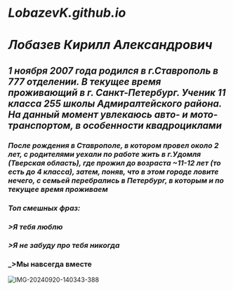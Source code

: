 # _LobazevK.github.io_

# _Лобазев Кирилл Александрович_

## _1 ноября 2007 года родился в г.Ставрополь в 777 отделении. В текущее время проживающий в г. Санкт-Петербург. Ученик 11 класса 255 школы Адмиралтейского района. На данный момент увлекаюсь авто- и мото- транспортом, в особенности квадроциклами_

### _После рождения в Ставрополе, в котором провел около 2 лет, с родителями уехали по работе жить в г.Удомля (Тверская область), где прожил до возраста ~11-12 лет (то есть до 4 класса), затем, поняв, что в этом городе ловите нечего, с семьей перебрались в Петербург, в которым и по текущее время проживаем_

### _Топ смешных фраз:_

### _>Я тебя люблю_

### _>Я не забуду про тебя никогда_

### _>Мы навсегда вместе

![IMG-20240920-140343-388](https://github.com/user-attachments/assets/ee4b56f6-f230-4a9f-a618-a8ae9427da40)
